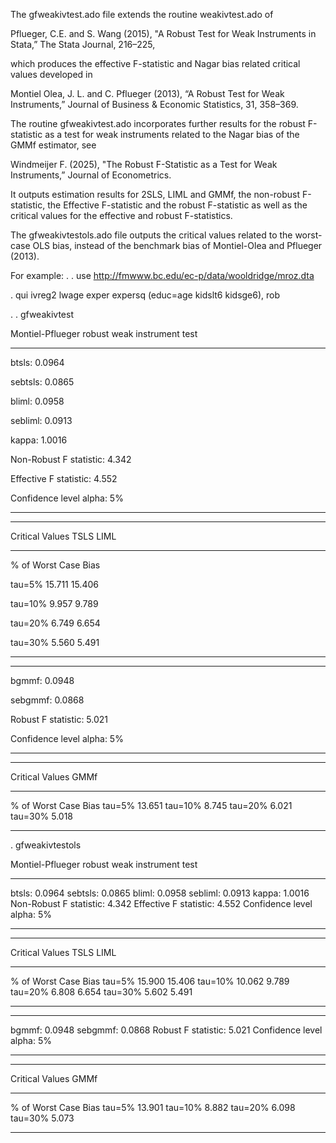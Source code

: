 The gfweakivtest.ado file extends the routine weakivtest.ado of

Pflueger, C.E. and S. Wang (2015), "A Robust Test for Weak Instruments in Stata,” The Stata Journal, 216–225,

which produces the effective F-statistic and Nagar bias related critical values developed in 

Montiel Olea, J. L. and C. Pflueger (2013), “A Robust Test for Weak Instruments,” Journal of Business & Economic Statistics, 31, 358–369.

The routine gfweakivtest.ado incorporates further results for the robust F-statistic as a test for weak instruments related to the Nagar bias of the GMMf estimator, see

Windmeijer F. (2025), "The Robust F-Statistic as a Test for Weak Instruments,” Journal of Econometrics.

It outputs estimation results for 2SLS, LIML and GMMf, the non-robust F-statistic, the Effective F-statistic and the robust F-statistic as well as the critical values 
for the effective and robust F-statistics.

The gfweakivtestols.ado file outputs the critical values related to the worst-case OLS bias, instead of the benchmark bias of Montiel-Olea and Pflueger (2013).


For example:
. 
. use http://fmwww.bc.edu/ec-p/data/wooldridge/mroz.dta

. qui ivreg2 lwage exper expersq (educ=age kidslt6 kidsge6), rob

. 
. gfweakivtest

Montiel-Pflueger robust weak instrument test

--------------------------------------------
btsls:                       0.0964

sebtsls:                     0.0865

bliml:                       0.0958

sebliml:                     0.0913

kappa:                       1.0016

Non-Robust F statistic:       4.342

Effective F statistic:        4.552

Confidence level alpha:          5%

--------------------------------------------

--------------------------------------------
Critical Values             TSLS      LIML

--------------------------------------------
% of Worst Case Bias

tau=5%                    15.711    15.406

tau=10%                    9.957     9.789

tau=20%                    6.749     6.654

tau=30%                    5.560     5.491

--------------------------------------------
--------------------------------------------
bgmmf:                       0.0948

sebgmmf:                     0.0868

Robust F statistic:           5.021

Confidence level alpha:          5%

--------------------------------------------

--------------------------------------------
Critical Values             GMMf

--------------------------------------------
% of Worst Case Bias
tau=5%                    13.651
tau=10%                    8.745
tau=20%                    6.021
tau=30%                    5.018

--------------------------------------------

. gfweakivtestols

Montiel-Pflueger robust weak instrument test

--------------------------------------------
btsls:                       0.0964
sebtsls:                     0.0865
bliml:                       0.0958
sebliml:                     0.0913
kappa:                       1.0016
Non-Robust F statistic:       4.342
Effective F statistic:        4.552
Confidence level alpha:          5%

--------------------------------------------

--------------------------------------------
Critical Values             TSLS      LIML

--------------------------------------------
% of Worst Case Bias
tau=5%                    15.900    15.406
tau=10%                   10.062     9.789
tau=20%                    6.808     6.654
tau=30%                    5.602     5.491

--------------------------------------------
--------------------------------------------
bgmmf:                       0.0948
sebgmmf:                     0.0868
Robust F statistic:           5.021
Confidence level alpha:          5%

--------------------------------------------

--------------------------------------------
Critical Values             GMMf

--------------------------------------------
% of Worst Case Bias
tau=5%                    13.901
tau=10%                    8.882
tau=20%                    6.098
tau=30%                    5.073

--------------------------------------------

